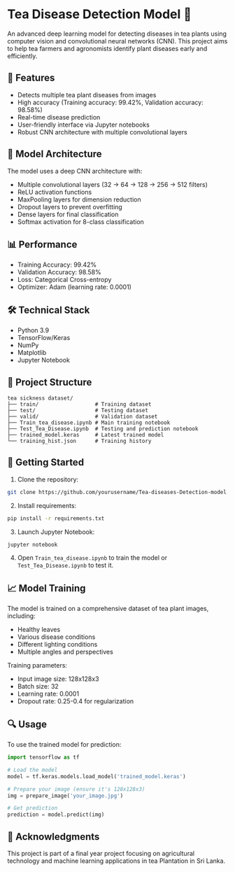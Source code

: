 # Tea Disease Detection Model 🍃

An advanced deep learning model for detecting diseases in tea plants using computer vision and convolutional neural networks (CNN). This project aims to help tea farmers and agronomists identify plant diseases early and efficiently.

## 🌟 Features

- Detects multiple tea plant diseases from images
- High accuracy (Training accuracy: 99.42%, Validation accuracy: 98.58%)
- Real-time disease prediction
- User-friendly interface via Jupyter notebooks
- Robust CNN architecture with multiple convolutional layers

## 🔧 Model Architecture

The model uses a deep CNN architecture with:
- Multiple convolutional layers (32 -> 64 -> 128 -> 256 -> 512 filters)
- ReLU activation functions
- MaxPooling layers for dimension reduction
- Dropout layers to prevent overfitting
- Dense layers for final classification
- Softmax activation for 8-class classification

## 📊 Performance

- Training Accuracy: 99.42%
- Validation Accuracy: 98.58%
- Loss: Categorical Cross-entropy
- Optimizer: Adam (learning rate: 0.0001)

## 🛠️ Technical Stack

- Python 3.9
- TensorFlow/Keras
- NumPy
- Matplotlib
- Jupyter Notebook

## 📁 Project Structure

```
tea sickness dataset/
├── train/                  # Training dataset
├── test/                   # Testing dataset
├── valid/                  # Validation dataset
├── Train_tea_disease.ipynb # Main training notebook
├── Test_Tea_Disease.ipynb  # Testing and prediction notebook
├── trained_model.keras     # Latest trained model
└── training_hist.json      # Training history
```

## 🚀 Getting Started

1. Clone the repository:
```bash
git clone https://github.com/yourusername/Tea-diseases-Detection-model.git
```

2. Install requirements:
```bash
pip install -r requirements.txt
```

3. Launch Jupyter Notebook:
```bash
jupyter notebook
```

4. Open `Train_tea_disease.ipynb` to train the model or `Test_Tea_Disease.ipynb` to test it.

## 📈 Model Training

The model is trained on a comprehensive dataset of tea plant images, including:
- Healthy leaves
- Various disease conditions
- Different lighting conditions
- Multiple angles and perspectives

Training parameters:
- Input image size: 128x128x3
- Batch size: 32
- Learning rate: 0.0001
- Dropout rate: 0.25-0.4 for regularization

## 🔍 Usage

To use the trained model for prediction:

```python
import tensorflow as tf

# Load the model
model = tf.keras.models.load_model('trained_model.keras')

# Prepare your image (ensure it's 128x128x3)
img = prepare_image('your_image.jpg')

# Get prediction
prediction = model.predict(img)
```


## 🙏 Acknowledgments

This project is part of a final year project focusing on agricultural technology and machine learning applications in tea Plantation in Sri Lanka.
